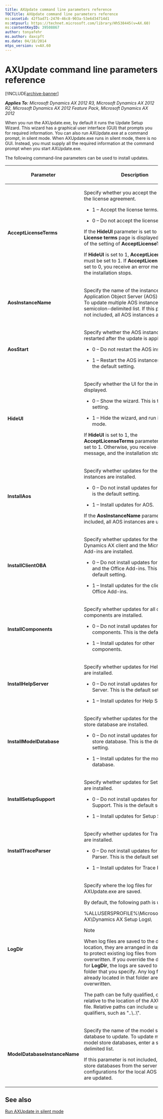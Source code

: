 ```yaml
---
title: AXUpdate command line parameters reference
TOCTitle: AXUpdate command line parameters reference
ms:assetid: 42f5ad71-2470-46c8-903a-53e6d34714d1
ms:mtpsurl: https://technet.microsoft.com/library/Hh538445(v=AX.60)
ms:contentKeyID: 39508867
author: tonyafehr
ms.author: daxcpft
ms.date: 04/18/2014
mtps_version: v=AX.60
---
```


# AXUpdate command line parameters reference 


[!INCLUDE[archive-banner](includes/archive-banner.md)]


_**Applies To:** Microsoft Dynamics AX 2012 R3, Microsoft Dynamics AX 2012 R2, Microsoft Dynamics AX 2012 Feature Pack, Microsoft Dynamics AX 2012_

When you run the AXUpdate.exe, by default it runs the Update Setup Wizard. This wizard has a graphical user interface (GUI) that prompts you for required information. You can also run AXUpdate.exe at a command prompt, in silent mode. When AXUpdate.exe runs in silent mode, there is no GUI. Instead, you must supply all the required information at the command prompt when you start AXUpdate.exe.

The following command-line parameters can be used to install updates.

<table>
<colgroup>
<col style="width: 50%" />
<col style="width: 50%" />
</colgroup>
<thead>
<tr class="header">
<th><p>Parameter</p></th>
<th><p>Description</p></th>
</tr>
</thead>
<tbody>
<tr class="odd">
<td><p><strong>AcceptLicenseTerms</strong></p></td>
<td><p>Specify whether you accept the terms of the license agreement.</p>
<ul>
<li><p>1 – Accept the license terms.</p></li>
<li><p>0 – Do not accept the license terms.</p></li>
</ul>
<p>If the <strong>HideUI</strong> parameter is set to 0, the <strong>License terms</strong> page is displayed, regardless of the setting of <strong>AcceptLicenseTerms</strong>.</p>
<p>If <strong>HideUI</strong> is set to 1, <strong>AcceptLicenseTerms</strong> must be set to 1. If <strong>AcceptLicenseTerms</strong> is set to 0, you receive an error message, and the installation stops.</p></td>
</tr>
<tr class="even">
<td><p><strong>AosInstanceName</strong></p></td>
<td><p>Specify the name of the instance of Application Object Server (AOS) to update. To update multiple AOS instances, enter a semicolon-delimited list. If this parameter is not included, all AOS instances are updated.</p></td>
</tr>
<tr class="odd">
<td><p><strong>AosStart</strong></p></td>
<td><p>Specify whether the AOS instances are restarted after the update is applied.</p>
<ul>
<li><p>0 – Do not restart the AOS instances.</p></li>
<li><p>1 – Restart the AOS instances. This is the default setting.</p></li>
</ul></td>
</tr>
<tr class="even">
<td><p><strong>HideUI</strong></p></td>
<td><p>Specify whether the UI for the installer is displayed.</p>
<ul>
<li><p>0 – Show the wizard. This is the default setting.</p></li>
<li><p>1 – Hide the wizard, and run in silent mode.</p></li>
</ul>
<p></p>
<p>If <strong>HideUI</strong> is set to 1, the <strong>AcceptLicenseTerms</strong> parameter must be set to 1. Otherwise, you receive an error message, and the installation stops.</p></td>
</tr>
<tr class="odd">
<td><p><strong>InstallAos</strong></p></td>
<td><p>Specify whether updates for the AOS instances are installed.</p>
<ul>
<li><p>0 – Do not install updates for AOS. This is the default setting.</p></li>
<li><p>1 – Install updates for AOS.</p></li>
</ul>
<p></p>
<p>If the <strong>AosInstanceName</strong> parameter is not included, all AOS instances are updated.</p></td>
</tr>
<tr class="even">
<td><p><strong>InstallClientOBA</strong></p></td>
<td><p>Specify whether updates for the Microsoft Dynamics AX client and the Microsoft Office Add-ins are installed.</p>
<ul>
<li><p>0 – Do not install updates for the client and the Office Add-ins. This is the default setting.</p></li>
<li><p>1 – Install updates for the client and the Office Add-ins.</p></li>
</ul></td>
</tr>
<tr class="odd">
<td><p><strong>InstallComponents</strong></p></td>
<td><p>Specify whether updates for all other components are installed.</p>
<ul>
<li><p>0 – Do not install updates for other components. This is the default setting.</p></li>
<li><p>1 – Install updates for other components.</p></li>
</ul></td>
</tr>
<tr class="even">
<td><p><strong>InstallHelpServer</strong></p></td>
<td><p>Specify whether updates for Help Server are installed.</p>
<ul>
<li><p>0 – Do not install updates for Help Server. This is the default setting.</p></li>
<li><p>1 – Install updates for Help Server.</p></li>
</ul></td>
</tr>
<tr class="odd">
<td><p><strong>InstallModelDatabase</strong></p></td>
<td><p>Specify whether updates for the model store database are installed.</p>
<ul>
<li><p>0 – Do not install updates for the model store database. This is the default setting.</p></li>
<li><p>1 – Install updates for the model store database.</p></li>
</ul></td>
</tr>
<tr class="even">
<td><p><strong>InstallSetupSupport</strong></p></td>
<td><p>Specify whether updates for Setup Support are installed.</p>
<ul>
<li><p>0 – Do not install updates for Setup Support. This is the default setting.</p></li>
<li><p>1 – Install updates for Setup Support.</p></li>
</ul></td>
</tr>
<tr class="odd">
<td><p><strong>InstallTraceParser</strong></p></td>
<td><p>Specify whether updates for Trace Parser are installed.</p>
<ul>
<li><p>0 – Do not install updates for Trace Parser. This is the default setting.</p></li>
<li><p>1 – Install updates for Trace Parser.</p></li>
</ul></td>
</tr>
<tr class="even">
<td><p><strong>LogDir</strong></p></td>
<td><p>Specify where the log files for AXUpdate.exe are saved.</p>
<p>By default, the following path is used:</p>
<p>%ALLUSERSPROFILE%\Microsoft\Dynamics AX\Dynamics AX Setup Logs\</p>
<div class="alert">

> [!NOTE]
> <P>When log files are saved to the default location, they are arranged in dated folders to protect existing log files from being overwritten. If you override the default value for <STRONG>LogDir</STRONG>, the logs are saved to the exact folder that you specify. Any log files that are already located in that folder are overwritten.</P>


</div>
<p>The path can be fully qualified, or it can be relative to the location of the AXUpdate.exe file. Relative paths can include upward qualifiers, such as &quot;..\..\&quot;.</p></td>
</tr>
<tr class="odd">
<td><p><strong>ModelDatabaseInstanceName</strong></p></td>
<td><p>Specify the name of the model store database to update. To update multiple model store databases, enter a semicolon-delimited list.</p>
<p>If this parameter is not included, all model store databases from the server configurations for the local AOS instances are updated.</p></td>
</tr>
</tbody>
</table>


## See also

[Run AXUpdate in silent mode](run-axupdate-in-silent-mode.md)

  


